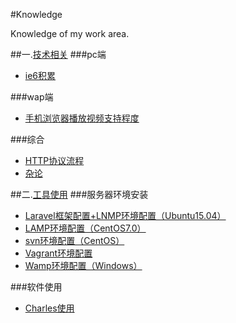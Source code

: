 #Knowledge

Knowledge of my work area.

##一.[技术相关](./技术相关/)
###pc端
- [ie6积累](./技术相关/pc端/ie6积累/)

###wap端
- [手机浏览器播放视频支持程度](./技术相关/wap端/手机浏览器播放视频支持程度/)

###综合
- [HTTP协议流程](./技术相关/综合/HTTP协议流程/)
- [杂论](./技术相关/综合/杂论/)

##二.[工具使用](./工具使用/)
###服务器环境安装
- [Laravel框架配置+LNMP环境配置（Ubuntu15.04）](./工具使用/Laravel框架配置+LNMP环境配置（Ubuntu15.04）)
- [LAMP环境配置（CentOS7.0）](./工具使用/LAMP环境配置（CentOS7.0）)
- [svn环境配置（CentOS）](./工具使用/svn环境配置（CentOS）)
- [Vagrant环境配置](./工具使用/Vagrant环境配置)
- [Wamp环境配置（Windows）](./工具使用/Wamp环境配置（Windows）)

###软件使用
- [Charles使用](./工具使用/Charles使用)
